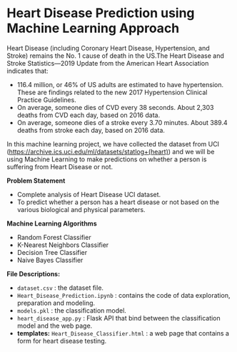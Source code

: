 # **Heart Disease Prediction using Machine Learning Approach**

Heart Disease (including Coronary Heart Disease, Hypertension, and Stroke) remains the No. 1 cause of death in the US.The Heart Disease and Stroke Statistics—2019 Update from the American Heart Association indicates that:

*   116.4 million, or 46% of US adults are estimated to have hypertension. These are findings related to the new 2017 Hypertension Clinical Practice Guidelines.
*   On average, someone dies of CVD every 38 seconds. About 2,303 deaths from CVD each day, based on 2016 data.
*   On average, someone dies of a stroke every 3.70 minutes. About 389.4 deaths from stroke each day, based on 2016 data.

In this machine learning project, we have collected the dataset from UCI (https://archive.ics.uci.edu/ml/datasets/statlog+(heart)) and we will be using Machine Learning to make predictions on whether a person is suffering from Heart Disease or not.

**Problem Statement**

*   Complete analysis of Heart Disease UCI dataset.
*   To predict whether a person has a heart disease or not based on the various biological and physical parameters.

**Machine Learning Algorithms**

*   Random Forest Classifier
*   K-Nearest Neighbors Classifier
*   Decision Tree Classifier
*   Naive Bayes Classifier

**File Descriptions:**
* `dataset.csv` : the dataset file.
* `Heart_Disease_Prediction.ipynb` : contains the code of data exploration, preparation and modeling.
* `models.pkl` : the classification model.
* `heart_disease_app.py` : Flask API that bind between the classification model and the web page.
* **templates:**  `Heart_Disease_Classifier.html` : a web page that contains a form for heart disease testing.
